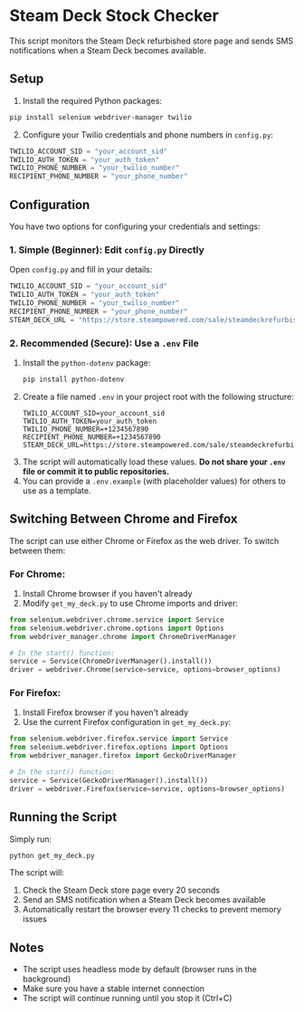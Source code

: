 # Steam Deck Stock Checker

This script monitors the Steam Deck refurbished store page and sends SMS notifications when a Steam Deck becomes available.

## Setup

1. Install the required Python packages:
```bash
pip install selenium webdriver-manager twilio
```

2. Configure your Twilio credentials and phone numbers in `config.py`:
```python
TWILIO_ACCOUNT_SID = "your_account_sid"
TWILIO_AUTH_TOKEN = "your_auth_token"
TWILIO_PHONE_NUMBER = "your_twilio_number"
RECIPIENT_PHONE_NUMBER = "your_phone_number"
```

## Configuration

You have two options for configuring your credentials and settings:

### 1. Simple (Beginner): Edit `config.py` Directly

Open `config.py` and fill in your details:
```python
TWILIO_ACCOUNT_SID = "your_account_sid"
TWILIO_AUTH_TOKEN = "your_auth_token"
TWILIO_PHONE_NUMBER = "your_twilio_number"
RECIPIENT_PHONE_NUMBER = "your_phone_number"
STEAM_DECK_URL = "https://store.steampowered.com/sale/steamdeckrefurbished"
```

### 2. Recommended (Secure): Use a `.env` File

1. Install the `python-dotenv` package:
   ```bash
   pip install python-dotenv
   ```
2. Create a file named `.env` in your project root with the following structure:
   ```env
   TWILIO_ACCOUNT_SID=your_account_sid
   TWILIO_AUTH_TOKEN=your_auth_token
   TWILIO_PHONE_NUMBER=+1234567890
   RECIPIENT_PHONE_NUMBER=+1234567890
   STEAM_DECK_URL=https://store.steampowered.com/sale/steamdeckrefurbished
   ```
3. The script will automatically load these values. **Do not share your `.env` file or commit it to public repositories.**
4. You can provide a `.env.example` (with placeholder values) for others to use as a template.

## Switching Between Chrome and Firefox

The script can use either Chrome or Firefox as the web driver. To switch between them:

### For Chrome:
1. Install Chrome browser if you haven't already
2. Modify `get_my_deck.py` to use Chrome imports and driver:
```python
from selenium.webdriver.chrome.service import Service
from selenium.webdriver.chrome.options import Options
from webdriver_manager.chrome import ChromeDriverManager

# In the start() function:
service = Service(ChromeDriverManager().install())
driver = webdriver.Chrome(service=service, options=browser_options)
```

### For Firefox:
1. Install Firefox browser if you haven't already
2. Use the current Firefox configuration in `get_my_deck.py`:
```python
from selenium.webdriver.firefox.service import Service
from selenium.webdriver.firefox.options import Options
from webdriver_manager.firefox import GeckoDriverManager

# In the start() function:
service = Service(GeckoDriverManager().install())
driver = webdriver.Firefox(service=service, options=browser_options)
```

## Running the Script

Simply run:
```bash
python get_my_deck.py
```

The script will:
1. Check the Steam Deck store page every 20 seconds
2. Send an SMS notification when a Steam Deck becomes available
3. Automatically restart the browser every 11 checks to prevent memory issues

## Notes
- The script uses headless mode by default (browser runs in the background)
- Make sure you have a stable internet connection
- The script will continue running until you stop it (Ctrl+C)
